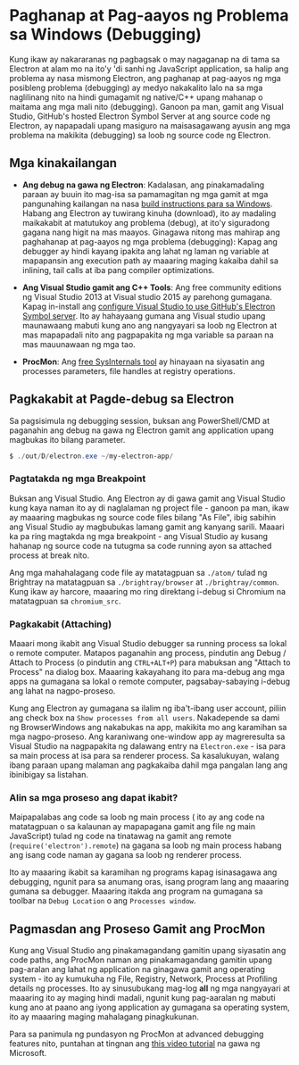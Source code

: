 # Paghanap at Pag-aayos ng Problema sa Windows (Debugging)

Kung ikaw ay nakararanas ng pagbagsak o may nagaganap na di tama sa Electron at alam mo na ito'y 'di sanhi ng JavaScript application, sa halip ang problema ay nasa mismong Electron, ang paghanap at pag-aayos ng mga posibleng problema (debugging) ay medyo nakakalito lalo na sa mga naglilinang nito na hindi gumagamit ng native/C++ upang mahanap o maitama ang mga mali nito (debugging). Ganoon pa man, gamit ang Visual Studio, GitHub's hosted Electron Symbol Server at ang source code ng Electron, ay napapadali upang masiguro na maisasagawang ayusin ang mga problema na makikita (debugging) sa loob ng source code ng Electron.

## Mga kinakailangan

* **Ang debug na gawa ng Electron**: Kadalasan, ang pinakamadaling paraan ay buuin ito mag-isa sa pamamagitan ng mga gamit at mga pangunahing kailangan na nasa [build instructions para sa Windows](build-instructions-windows.md). Habang ang Electron ay tuwirang kinuha (download), ito ay madaling maikakabit at matutukoy ang problema (debug), at ito'y siguradong gagana nang higit na mas maayos. Ginagawa nitong mas mahirap ang paghahanap at pag-aayos ng mga problema (debugging): Kapag ang debugger ay hindi kayang ipakita ang lahat ng laman ng variable at mapapansin ang execution path ay maaaring maging kakaiba dahil sa inlining, tail calls at iba pang compiler optimizations.

* **Ang Visual Studio gamit ang C++ Tools**: Ang free community editions ng Visual Studio 2013 at Visual studio 2015 ay parehong gumagana. Kapag in-install ang [configure Visual Studio to use GitHub's Electron Symbol server](setting-up-symbol-server.md). Ito ay hahayaang gumana ang Visual studio upang maunawaang mabuti kung ano ang nangyayari sa loob ng Electron at mas mapapadali nito ang pagpapakita ng mga variable sa paraan na mas mauunawaan ng mga tao.

* **ProcMon**: Ang [free SysInternals tool](https://technet.microsoft.com/en-us/sysinternals/processmonitor.aspx) ay hinayaan na siyasatin ang processes parameters, file handles at registry operations.

## Pagkakabit at Pagde-debug sa Electron

Sa pagsisimula ng debugging session, buksan ang PowerShell/CMD at paganahin ang debug na gawa ng Electron gamit ang application upang magbukas ito bilang parameter.

```powershell
$ ./out/D/electron.exe ~/my-electron-app/
```

### Pagtatakda ng mga Breakpoint

Buksan ang Visual Studio. Ang Electron ay di gawa gamit ang Visual Studio kung kaya naman ito ay di naglalaman ng project file - ganoon pa man, ikaw ay maaaring magbukas ng source code files bilang "As File", ibig sabihin ang Visual Studio ay magbubukas lamang gamit ang kanyang sarili. Maaari ka pa ring magtakda ng mga breakpoint - ang Visual Studio ay kusang hahanap ng source code na tutugma sa code running ayon sa attached process at break nito.

Ang mga mahahalagang code file ay matatagpuan sa `./atom/` tulad ng Brightray na matatagpuan sa `./brightray/browser` at `./brightray/common`. Kung ikaw ay harcore, maaaring mo ring direktang i-debug si Chromium na matatagpuan sa `chromium_src`.

### Pagkakabit (Attaching)

Maaari mong ikabit ang Visual Studio debugger sa running process sa lokal o remote computer. Matapos paganahin ang process, pindutin ang Debug / Attach to Process (o pindutin ang `CTRL+ALT+P`) para mabuksan ang "Attach to Process" na dialog box. Maaaring kakayahang ito para ma-debug ang mga apps na gumagana sa lokal o remote computer, pagsabay-sabaying i-debug ang lahat na nagpo-proseso.

Kung ang Electron ay gumagana sa ilalim ng iba't-ibang user account, piliin ang check box na `Show processes from all users`. Nakadepende sa dami ng BrowserWindows ang nakabukas na app, makikita mo ang karamihan sa mga nagpo-proseso. Ang karaniwang one-window app ay magreresulta sa Visual Studio na nagpapakita ng dalawang entry na `Electron.exe` - isa para sa main process at isa para sa renderer process. Sa kasalukuyan, walang ibang paraan upang malaman ang pagkakaiba dahil mga pangalan lang ang ibinibigay sa listahan.

### Alin sa mga proseso ang dapat ikabit?

Maipapalabas ang code sa loob ng main process ( ito ay ang code na matatagpuan o sa kalaunan ay mapapagana gamit ang file ng main JavaScript) tulad ng code na tinatawag na gamit ang remote (`require('electron').remote`) na gagana sa loob ng main process habang ang isang code naman ay gagana sa loob ng renderer process.

Ito ay maaaring ikabit sa karamihan ng programs kapag isinasagawa ang debugging, ngunit para sa anumang oras, isang program lang ang maaaring gumana sa debugger. Maaaring itakda ang program na gumagana sa toolbar na `Debug Location` o ang `Processes window`.

## Pagmasdan ang Proseso Gamit ang ProcMon

Kung ang Visual Studio ang pinakamagandang gamitin upang siyasatin ang code paths, ang ProcMon naman ang pinakamagandang gamitin upang pag-aralan ang lahat ng application na ginagawa gamit ang operating system - ito ay kumukuha ng File, Registry, Network, Process at Profiling details ng processes. Ito ay sinusubukang mag-log **all** ng mga nangyayari at maaaring ito ay maging hindi madali, ngunit kung pag-aaralan ng mabuti kung ano at paano ang iyong application ay gumagana sa operating system, ito ay maaaring maging mahalagang pinagkukunan.

Para sa panimula ng pundasyon ng ProcMon at advanced debugging features nito, puntahan at tingnan ang [this video tutorial](https://channel9.msdn.com/shows/defrag-tools/defrag-tools-4-process-monitor) na gawa ng Microsoft.